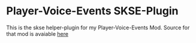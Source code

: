 # Player-Voice-Events SKSE-Plugin

This is the skse helper-plugin for my Player-Voice-Events Mod. Source for that mod is avaiable [here](https://github.com/lunatic-gh/Player-Voice-Events)
